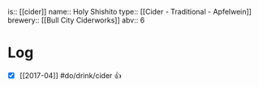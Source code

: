 is:: [[cider]]
name:: Holy Shishito
type:: [[Cider - Traditional - Apfelwein]]
brewery:: [[Bull City Ciderworks]]
abv:: 6

# Log
- [x] [[2017-04]] #do/drink/cider 👍
